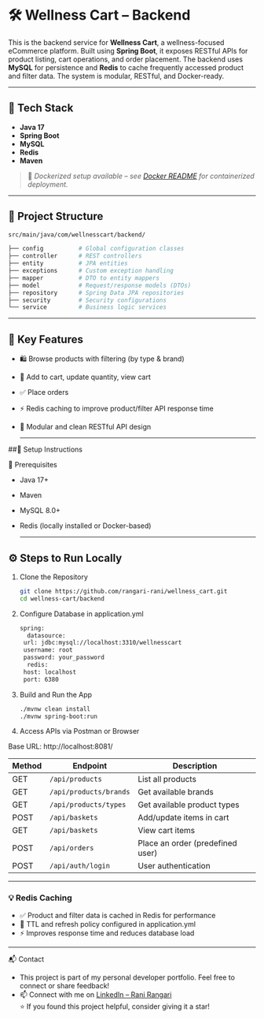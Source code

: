 # 🛠️ Wellness Cart – Backend

This is the backend service for **Wellness Cart**, a wellness-focused eCommerce platform. Built using **Spring Boot**, it exposes RESTful APIs for product listing, cart operations, and order placement. The backend uses **MySQL** for persistence and **Redis** to cache frequently accessed product and filter data. The system is modular, RESTful, and Docker-ready.

---

## 📌 Tech Stack

- **Java 17**
- **Spring Boot**
- **MySQL**
- **Redis**
- **Maven**

> 🐳 *Dockerized setup available – see [Docker README](../docker/README.md) for containerized deployment.*

---

## 📂 Project Structure

```bash
src/main/java/com/wellnesscart/backend/

├── config          # Global configuration classes
├── controller      # REST controllers
├── entity          # JPA entities
├── exceptions      # Custom exception handling
├── mapper          # DTO to entity mappers
├── model           # Request/response models (DTOs)
├── repository      # Spring Data JPA repositories
├── security        # Security configurations
└── service         # Business logic services
```
---

## 🚀 Key Features

- 🛍️ Browse products with filtering (by type & brand)
- 🛒 Add to cart, update quantity, view cart
- ✅ Place orders 
- ⚡ Redis caching to improve product/filter API response time
- 🔗 Modular and clean RESTful API design

  ---

##🔧 Setup Instructions

📌 Prerequisites
- Java 17+
- Maven
- MySQL 8.0+
- Redis (locally installed or Docker-based)

  ---

## ⚙️ Steps to Run Locally

1. Clone the Repository
   
   ```bash
   git clone https://github.com/rangari-rani/wellness_cart.git
   cd wellness-cart/backend
   ```
3. Configure Database in application.yml
   
   ```bash
   spring:
     datasource:
    url: jdbc:mysql://localhost:3310/wellnesscart
    username: root
    password: your_password
     redis:
    host: localhost
    port: 6380

   ```
4. Build and Run the App
   
   ```bash
   ./mvnw clean install
   ./mvnw spring-boot:run

   ```
5. Access APIs via Postman or Browser
   
  Base URL: http://localhost:8081/
  
| Method | Endpoint               | Description                      |
| ------ | ---------------------- | -------------------------------- |
| GET    | `/api/products`        | List all products                |
| GET    | `/api/products/brands` | Get available brands             |
| GET    | `/api/products/types`  | Get available product types      |
| POST   | `/api/baskets`         | Add/update items in cart         |
| GET    | `/api/baskets`         | View cart items                  |
| POST   | `/api/orders`          | Place an order (predefined user) |
| POST   | `/api/auth/login`      | User authentication              |

   
---

### 💡 Redis Caching
- ✅ Product and filter data is cached in Redis for performance
- 🔄 TTL and refresh policy configured in application.yml
- ⚡ Improves response time and reduces database load

---

📬 Contact
- This project is part of my personal developer portfolio. Feel free to connect or share feedback!
- 📫 Connect with me on [LinkedIn – Rani Rangari](https://www.linkedin.com/in/rani-rangari/)  
⭐ If you found this project helpful, consider giving it a star!
